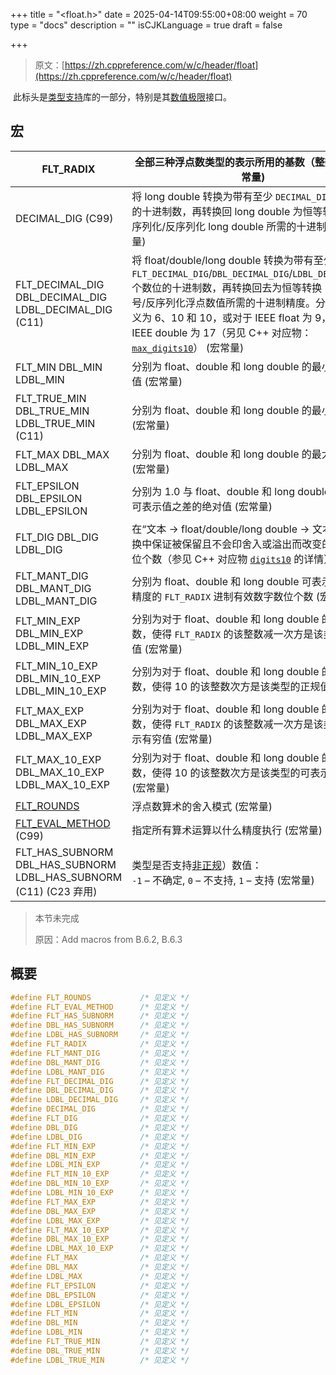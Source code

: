 +++
title = "<float.h>"
date = 2025-04-14T09:55:00+08:00
weight = 70
type = "docs"
description = ""
isCJKLanguage = true
draft = false

+++

> 原文：[https://zh.cppreference.com/w/c/header/float](https://zh.cppreference.com/w/c/header/float)

​	此标头是[类型支持](https://zh.cppreference.com/w/c/types)库的一部分，特别是其[数值极限](https://zh.cppreference.com/w/c/types/limits)接口。

## 宏

| FLT_RADIX                                                    | 全部三种浮点数类型的表示所用的基数（整数基） (宏常量)        |
| ------------------------------------------------------------ | ------------------------------------------------------------ |
| DECIMAL_DIG   (C99)                                          | 将 long double 转换为带有至少 `DECIMAL_DIG` 个数位的十进制数，再转换回 long double 为恒等转换：此为序列化/反序列化 long double 所需的十进制精度 (宏常量) |
| FLT_DECIMAL_DIG   DBL_DECIMAL_DIG   LDBL_DECIMAL_DIG   (C11) | 将 float/double/long double 转换为带有至少 `FLT_DECIMAL_DIG`/`DBL_DECIMAL_DIG`/`LDBL_DECIMAL_DIG` 个数位的十进制数，再转换回去为恒等转换：此为序列号/反序列化浮点数值所需的十进制精度。分别至少定义为 6、10 和 10，或对于 IEEE float 为 9，对于 IEEE double 为 17（另见 C++ 对应物：[`max_digits10`](https://zh.cppreference.com/w/cpp/types/numeric_limits/max_digits10)） (宏常量) |
| FLT_MIN   DBL_MIN   LDBL_MIN                                 | 分别为 float、double 和 long double 的最小正规正数值 (宏常量) |
| FLT_TRUE_MIN   DBL_TRUE_MIN   LDBL_TRUE_MIN   (C11)          | 分别为 float、double 和 long double 的最小整数值 (宏常量)    |
| FLT_MAX   DBL_MAX   LDBL_MAX                                 | 分别为 float、double 和 long double 的最大有穷值 (宏常量)    |
| FLT_EPSILON   DBL_EPSILON   LDBL_EPSILON                     | 分别为 1.0 与 float、double 和 long double 的下一个可表示值之差的绝对值 (宏常量) |
| FLT_DIG   DBL_DIG   LDBL_DIG                                 | 在“文本 → float/double/long double → 文本”往返转换中保证被保留且不会印舍入或溢出而改变的十进制数位个数（参见 C++ 对应物 [`digits10`](https://zh.cppreference.com/w/cpp/types/numeric_limits/digits10) 的详情） (宏常量) |
| FLT_MANT_DIG   DBL_MANT_DIG   LDBL_MANT_DIG                  | 分别为 float、double 和 long double 可表示且不损失精度的 `FLT_RADIX` 进制有效数字数位个数 (宏常量) |
| FLT_MIN_EXP   DBL_MIN_EXP   LDBL_MIN_EXP                     | 分别为对于 float、double 和 long double 的最小负整数，使得 `FLT_RADIX` 的该整数减一次方是该类型的正规值 (宏常量) |
| FLT_MIN_10_EXP   DBL_MIN_10_EXP   LDBL_MIN_10_EXP            | 分别为对于 float、double 和 long double 的最小负整数，使得 10 的该整数次方是该类型的正规值 (宏常量) |
| FLT_MAX_EXP   DBL_MAX_EXP   LDBL_MAX_EXP                     | 分别为对于 float、double 和 long double 的最大正整数，使得 `FLT_RADIX` 的该整数减一次方是该类型的可表示有穷值 (宏常量) |
| FLT_MAX_10_EXP   DBL_MAX_10_EXP   LDBL_MAX_10_EXP            | 分别为对于 float、double 和 long double 的最大正整数，使得 10 的该整数次方是该类型的可表示有穷值 (宏常量) |
| [FLT_ROUNDS   ](https://zh.cppreference.com/w/c/types/limits/FLT_ROUNDS) | 浮点数算术的舍入模式 (宏常量)                                |
| [FLT_EVAL_METHOD   ](https://zh.cppreference.com/w/c/types/limits/FLT_EVAL_METHOD)(C99) | 指定所有算术运算以什么精度执行 (宏常量)                      |
| FLT_HAS_SUBNORM   DBL_HAS_SUBNORM   LDBL_HAS_SUBNORM   (C11)   (C23 弃用) | 类型是否支持[非正规](https://en.wikipedia.org/wiki/Denormal_number)）数值：<br /> `-1` – 不确定, `0` – 不支持, `1` – 支持 (宏常量) |

> 本节未完成 
>
> 原因：Add macros from B.6.2, B.6.3

## 概要

```c
#define FLT_ROUNDS           /* 见定义 */
#define FLT_EVAL_METHOD      /* 见定义 */
#define FLT_HAS_SUBNORM      /* 见定义 */
#define DBL_HAS_SUBNORM      /* 见定义 */
#define LDBL_HAS_SUBNORM     /* 见定义 */
#define FLT_RADIX            /* 见定义 */
#define FLT_MANT_DIG         /* 见定义 */
#define DBL_MANT_DIG         /* 见定义 */
#define LDBL_MANT_DIG        /* 见定义 */
#define FLT_DECIMAL_DIG      /* 见定义 */
#define DBL_DECIMAL_DIG      /* 见定义 */
#define LDBL_DECIMAL_DIG     /* 见定义 */
#define DECIMAL_DIG          /* 见定义 */
#define FLT_DIG              /* 见定义 */
#define DBL_DIG              /* 见定义 */
#define LDBL_DIG             /* 见定义 */
#define FLT_MIN_EXP          /* 见定义 */
#define DBL_MIN_EXP          /* 见定义 */
#define LDBL_MIN_EXP         /* 见定义 */
#define FLT_MIN_10_EXP       /* 见定义 */
#define DBL_MIN_10_EXP       /* 见定义 */
#define LDBL_MIN_10_EXP      /* 见定义 */
#define FLT_MAX_EXP          /* 见定义 */
#define DBL_MAX_EXP          /* 见定义 */
#define LDBL_MAX_EXP         /* 见定义 */
#define FLT_MAX_10_EXP       /* 见定义 */
#define DBL_MAX_10_EXP       /* 见定义 */
#define LDBL_MAX_10_EXP      /* 见定义 */
#define FLT_MAX              /* 见定义 */
#define DBL_MAX              /* 见定义 */
#define LDBL_MAX             /* 见定义 */
#define FLT_EPSILON          /* 见定义 */
#define DBL_EPSILON          /* 见定义 */
#define LDBL_EPSILON         /* 见定义 */
#define FLT_MIN              /* 见定义 */
#define DBL_MIN              /* 见定义 */
#define LDBL_MIN             /* 见定义 */
#define FLT_TRUE_MIN         /* 见定义 */
#define DBL_TRUE_MIN         /* 见定义 */
#define LDBL_TRUE_MIN        /* 见定义 */
```